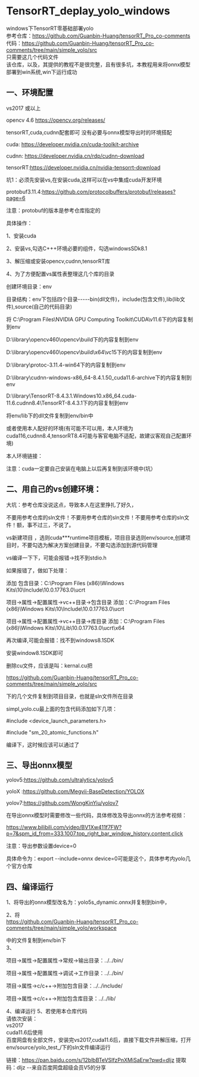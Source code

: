 # TensorRT_deplay_yolo_windows  
windows下TensorRT零基础部署yolo    
参考仓库：https://github.com/Guanbin-Huang/tensorRT_Pro_co-comments    
代码：https://github.com/Guanbin-Huang/tensorRT_Pro_co-comments/tree/main/simple_yolo/src     
只需要这几个代码文件  
该仓库，以及，其提供的教程不是很完整，且有很多坑，本教程用来将onnx模型部署到win系统,win下运行成功   

一、环境配置            
------------  

vs2017 或以上  

opencv 4.6 https://opencv.org/releases/  

tensorRT,cuda,cudnn配套即可 没有必要与onnx模型导出时的环境搭配  

cuda: https://developer.nvidia.cn/cuda-toolkit-archive  

cudnn: https://developer.nvidia.cn/rdp/cudnn-download 

tensorRT:https://developer.nvidia.cn/nvidia-tensorrt-download  

坑1：必须先安装vs,在安装cuda,这样可以在vs中集成cuda开发环境  

protobuf3.11.4:https://github.com/protocolbuffers/protobuf/releases?page=6  

注意：protobuf的版本是参考仓库指定的  

具体操作：

1、安装cuda  

2、安装vs,勾选C+++环境必要的组件，勾选windowsSDk8.1  

3、解压缩或安装opencv,cudnn,tensorRT库  

4、为了方便配置vs属性表整理这几个库的目录  

创建环境目录：env  

目录结构：env下包括四个目录-----bin(dll文件)，include(包含文件),lib(lib文件),source(自己的代码目录)  

将 C:\Program Files\NVIDIA GPU Computing Toolkit\CUDA\v11.6下的内容复制到env  

   D:\library\opencv460\opencv\build下的内容复制到env  
   
   D:\library\opencv460\opencv\build\x64\vc15下的内容复制到env     
   
   D:\library\protoc-3.11.4-win64下的内容复制到env     
   
   D:\library\cudnn-windows-x86_64-8.4.1.50_cuda11.6-archive下的内容复制到env  
   
   D:\library\TensorRT-8.4.3.1.Windows10.x86_64.cuda-11.6.cudnn8.4\TensorRT-8.4.3.1下的内容复制到env   
   
   将env/lib下的dll文件复制到env/bin中      
   
   或者使用本人配好的环境(有可能不可以用，本人环境为cuda116,cudnn8.4,tensorRT8.4可能与客官电脑不适配，故建议客观自己配置环境)   
   
   本人环境链接：    
   
   注意：cuda一定要自己安装在电脑上以后再复制到该环境中(坑）  
   
二、用自己的vs创建环境：  
-----------------------
大坑：参考仓库没说这点，导致本人在这里挣扎了好久，

不要用参考仓库的sln文件！不要用参考仓库的sln文件！不要用参考仓库的sln文件！额，事不过三，不说了。 

vs新建项目 ，选则cuda***runtime项目模板，项目目录选则env/source,创建项目时，不要勾选为解决方案创建目录，不要勾选添加到源代码管理  

vs编译一下下，可能会报错->找不到stdio.h  

如果报错了，做如下处理：  

添加 包含目录：C:\Program Files (x86)\Windows Kits\10\Include\10.0.17763.0\ucrt  

项目->属性->配置属性->vc++目录->包含目录   添加：C:\Program Files (x86)\Windows Kits\10\Include\10.0.17763.0\ucrt    

项目->属性->配置属性->vc++目录->库目录   添加：C:\Program Files (x86)\Windows Kits\10\Lib\10.0.17763.0\ucrt\x64  

再次编译,可能会报错：找不到windows8.1SDK  

安装window8.1SDK即可    

删除cu文件，应该是叫：kernal.cu把  

https://github.com/Guanbin-Huang/tensorRT_Pro_co-comments/tree/main/simple_yolo/src    

下的几个文件复制到项目目录，也就是sln文件所在目录    

simpl_yolo.cu最上面的包含代码添加如下几项：  

#include <device_launch_parameters.h>  

#include "sm_20_atomic_functions.h"  

编译下，这时候应该可以通过了  

三、导出onnx模型
----------------
yolov5:https://github.com/ultralytics/yolov5  

yoloX :https://github.com/Megvii-BaseDetection/YOLOX  

yolov7:https://github.com/WongKinYiu/yolov7  

在导出onnx模型时需要修改一些代码，具体修改及导出onnx的方法参考视频：  

https://www.bilibili.com/video/BV1Xw411f7FW?p=7&spm_id_from=333.1007.top_right_bar_window_history.content.click    

注意：导出参数设置device=0  

具体命令为：export --include=onnx device=0可能是这个，具体参考内yolo几个官方仓库   


四、编译运行  
------------
1、将导出的onnx模型改名为：yolo5s_dynamic.onnx并复制到bin中，  

2、将  
https://github.com/Guanbin-Huang/tensorRT_Pro_co-comments/tree/main/simple_yolo/workspace  

中的文件复制到env/bin下  
3、  

   项目->属性->配置属性->常规->输出目录：../../bin/  
   
   项目->属性->配置属性->调试->工作目录：../../bin/  
   
   项目->属性->c/c++->附加包含目录：../../include/    
   
   项目->属性->c/c++->附加包含库目录：../../lib/    
   
4、编译运行 
5、若使用本仓库代码  
请依次安装：  
vs2017  
cuda11.6后使用    
百度网盘有全部文件，安装完vs2017,cuda11.6后，直接下载文件并解压缩，打开env/source/yolo_test_/下的sln文件编译运行  

  链接：https://pan.baidu.com/s/12blbBTeVSlfzPnXMiSaErw?pwd=dljz 
提取码：dljz 
--来自百度网盘超级会员V5的分享

